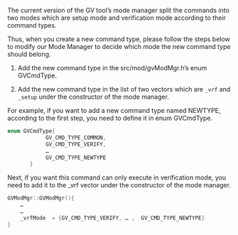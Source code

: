 The current version of the GV tool’s mode manager split the commands into two modes which are setup mode and verification mode according to their command types.

Thus, when you create a new command type, please follow the steps below to modify our Mode Manager to decide which mode the new command type should belong.

1. Add the new command type in the src/mod/gvModMgr.h’s enum GVCmdType.

2. Add the new command type in the list of two vectors which are `_vrf` and `_setup` under the constructor of the mode manager.

For example, if you want to add a new command type named NEWTYPE, according to the first step, you need to define it in enum GVCmdType.
```c++
enum GVCmdType{
            GV_CMD_TYPE_COMMON,
            GV_CMD_TYPE_VERIFY,
            …
            GV_CMD_TYPE_NEWTYPE 
       }
```

Next, if you want this command can only execute in verification mode, you need to add it to the _vrf vector under the constructor of the mode manager.

```c++
GVModMgr::GVModMgr(){
    …
    …
    _vrfMode  = {GV_CMD_TYPE_VERIFY, … ,  GV_CMD_TYPE_NEWTYPE}
}
```